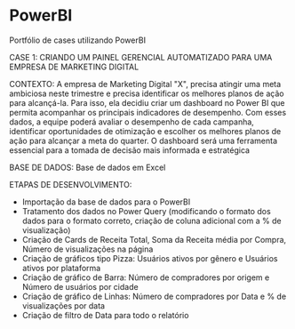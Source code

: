 # PowerBI
Portfólio de cases utilizando PowerBI

CASE 1:
CRIANDO UM PAINEL GERENCIAL AUTOMATIZADO PARA UMA EMPRESA DE MARKETING DIGITAL

CONTEXTO:
A empresa de Marketing Digital "X", precisa atingir uma meta ambiciosa neste
trimestre e precisa identificar os melhores planos de ação para alcançá-la. Para
isso, ela decidiu criar um dashboard no Power BI que permita acompanhar os
principais indicadores de desempenho. Com esses dados, a equipe poderá avaliar o
desempenho de cada campanha, identificar oportunidades de otimização e escolher
os melhores planos de ação para alcançar a meta do quarter. O dashboard será
uma ferramenta essencial para a tomada de decisão mais informada e estratégica

BASE DE DADOS:
Base de dados em Excel

ETAPAS DE DESENVOLVIMENTO:
- Importação da base de dados para o PowerBI
- Tratamento dos dados no Power Query (modificando o formato dos dados para o formato correto, criação de coluna adicional com a % de visualização)
- Criação de Cards de Receita Total, Soma da Receita média por Compra, Número de visualizações na página
- Criação de gráficos tipo Pizza: Usuários ativos por gênero e Usuários ativos por plataforma
- Criação de gráfico de Barra: Número de compradores por origem e Número de usuários por cidade
- Criação de gráfico de Linhas: Número de compradores por Data e % de visualizações por data
- Criação de filtro de Data para todo o relatório
  

